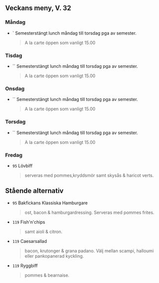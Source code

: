 ## Veckans meny, V. 32

### Måndag

* ` Semesterstängt lunch måndag till torsdag pga av semester. 
  > A la carte öppen som vanligt 15.00
  >  


### Tisdag

* `` Semesterstängt lunch måndag till torsdag pga av semester. 
  > A la carte öppen som vanligt 15.00
  > 


### Onsdag

* `` Semesterstängt lunch måndag till torsdag pga av semester.
  > A la carte öppen som vanligt 15.00
  >  

### Torsdag

* `` Semesterstängt lunch måndag till torsdag pga av semester. 
  > A la carte öppen som vanligt 15.00
  >  

### Fredag

* `95` Lövbiff
  > serveras med pommes,kryddsmör samt skysås & haricot verts.


## Stående alternativ

* `95` Bakfickans Klassiska Hamburgare
  > ost, bacon & hamburgardressing. Serveras med pommes frites.

* `119` Fish'n'chips  
  >  samt aioli & citron.

* `119` Caesarsallad
  > bacon, krutonger & grana padano. Välj mellan scampi, halloumi eller pankopanerad kyckling.
  
* `119` Ryggbiff
  > pommes & bearnaise.

